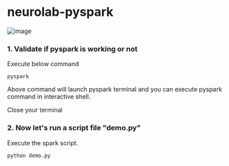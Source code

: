 # neurolab-pyspark

![image](https://user-images.githubusercontent.com/115451707/196919992-edcfea8b-e3f6-4f35-9398-43be66b5622d.png)

### 1. Validate if pyspark is working or not

Execute below command

```
pyspark
```

Above command will launch pyspark terminal and you can execute pyspark command in interactive shell.

Close your terminal

### 2. Now let's run a script file "demo.py"

Execute the spark script.

```
python demo.py
```
